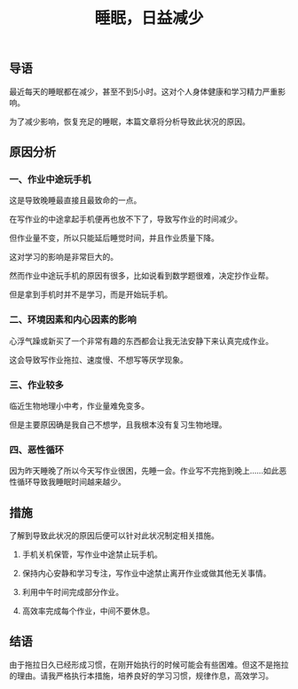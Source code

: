 ﻿---
published: 2023-05-17T21:27:00.000Z
title: 睡眠，日益减少
slug: shuimianriyijianshao
description: 导语最近每天的睡眠都在减少，甚至不到5小时。这对个人身体健康
tags: [随笔]
featured: false
draft: false
excerpt: 导语最近每天的睡眠都在减少，甚至不到5小时。这对个人身体健康和学习精力严重影响。为了减少影响，恢复充足的睡眠，本篇文章将分析导致此状况的原因。原因分析一作业中途玩手机这是导致晚睡最直接且最致命的一点。
---

## 导语

最近每天的睡眠都在减少，甚至不到5小时。这对个人身体健康和学习精力严重影响。



为了减少影响，恢复充足的睡眠，本篇文章将分析导致此状况的原因。



## 原因分析

### 一、作业中途玩手机

这是导致晚睡最直接且最致命的一点。



在写作业的中途拿起手机便再也放不下了，导致写作业的时间减少。



但作业量不变，所以只能延后睡觉时间，并且作业质量下降。



这对学习的影响是非常巨大的。



然而作业中途玩手机的原因有很多，比如说看到数学题很难，决定抄作业帮。



但是拿到手机时并不是学习，而是开始玩手机。



### 二、环境因素和内心因素的影响

心浮气躁或新买了一个非常有趣的东西都会让我无法安静下来认真完成作业。



这会导致写作业拖拉、速度慢、不想写等厌学现象。



### 三、作业较多

临近生物地理小中考，作业量难免变多。



但是主要原因确是我自己不想学，且我根本没有复习生物地理。



### 四、恶性循环

因为昨天睡晚了所以今天写作业很困，先睡一会。作业写不完拖到晚上……如此恶性循环导致我睡眠时间越来越少。



## 措施

了解到导致此状况的原因后便可以针对此状况制定相关措施。



1. 手机关机保管，写作业中途禁止玩手机。

2. 保持内心安静和学习专注，写作业中途禁止离开作业或做其他无关事情。

3. 利用中午时间完成部分作业。

4. 高效率完成每个作业，中间不要休息。



## 结语

由于拖拉日久已经形成习惯，在刚开始执行的时候可能会有些困难。但这不是拖拉的理由。请我严格执行本措施，培养良好的学习习惯，规律作息，高效学习。
